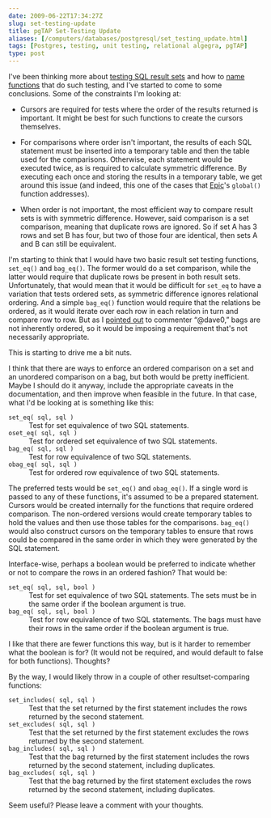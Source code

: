 ```yaml
--- 
date: 2009-06-22T17:34:27Z
slug: set-testing-update
title: pgTAP Set-Testing Update
aliases: [/computers/databases/postgresql/set_testing_update.html]
tags: [Postgres, testing, unit testing, relational algegra, pgTAP]
type: post
---
```


<p>I've been thinking more
about <a href="/computers/databases/postgresql/comparing-relations.html" title="Thoughts on Testing SQL Result Sets">testing SQL result sets</a> and
how to <a href="/computers/databases/postgresql/result-testing-function-names.html" title="Need Help Naming Result Set Testing Functions">name functions</a> that
do such testing, and I've started to come to some conclusions. Some of the
constraints I'm looking at:</p>

<ul>
  <li><p>Cursors are required for tests where the order of the results
      returned is important. It might be best for such functions to create the
      cursors themselves.</p></li>
  <li><p>For comparisons where order isn't important, the results of each SQL
      statement must be inserted into a temporary table and then the table
      used for the comparisons. Otherwise, each statement would be executed
      twice, as is required to calculate symmetric difference. By executing
      each once and storing the results in a temporary table, we get around
      this issue (and indeed, this one of the cases that
      <a href="http://epictest.org/" title="Epic: more full of fail than any other testing  tool">Epic</a>'s
      <code>global()</code> function addresses).</p></li>
  <li><p>When order is not important, the most efficient way to compare result
      sets is with symmetric difference. However, said comparison is a set
      comparison, meaning that duplicate rows are ignored. So if set A has 3
      rows and set B has four, but two of those four are identical, then sets
      A and B can still be equivalent.</p></li>
</ul>

<p>I'm starting to think that I would have two basic result set testing functions,
<code>set_eq()</code> and <code>bag_eq()</code>. The former would do a
set comparison, while the latter would require that duplicate rows be present
in both result sets. Unfortunately, that would mean that it would be
difficult for <code>set_eq</code> to have a variation that tests ordered
sets, as symmetric difference ignores relational ordering. And a simple
<code>bag_eq()</code> function would require that the relations be ordered, as
it would iterate over each row in each relation in turn and compare row to row.
But as I <a href="/computers/databases/postgresql/result-testing-function-names.html" title="Need Help Naming Result Set Testing Functions">pointed out</a> to
commenter “@dave0,” bags are not inherently ordered, so it would be imposing a
requirement that's not necessarily appropriate.</p>

<p>This is starting to drive me a bit nuts.</p>

<p>I think that there are ways to enforce an ordered comparison on a set and
an unordered comparison on a bag, but both would be pretty inefficient. Maybe
I should do it anyway, include the appropriate caveats in the documentation,
and then improve when feasible in the future. In that case, what I'd be
looking at is something like this:</p>

<dl>
<dt><code>set_eq( sql, sql )</code></dt>
<dd>Test for set equivalence of two SQL statements.</dd>

<dt><code>oset_eq( sql, sql )</code></dt>
<dd>Test for ordered set equivalence of two SQL statements.</dd>

<dt><code>bag_eq( sql, sql )</code></dt>
<dd>Test for row equivalence of two SQL statements.</dd>

<dt><code>obag_eq( sql, sql )</code></dt>
<dd>Test for ordered row equivalence of two SQL statements.</dd>
</dl>

<p>The preferred tests would be <code>set_eq()</code> and <code>obag_eq()</code>.
If a single word is passed to any of these functions, it's assumed to be
a prepared statement. Cursors would be created internally for the
functions that require ordered comparison. The non-ordered versions would create
temporary tables to hold the values and then use those tables for the comparisons.
 <code>bag_eq()</code> would also construct cursors on the temporary tables
to ensure that rows could be compared in the same order in which they were
generated by the SQL statement.</p>

<p>Interface-wise, perhaps a boolean would be preferred to indicate whether or
not to compare the rows in an ordered fashion? That would be:</p>

<dl>
<dt><code>set_eq( sql, sql, bool )</code></dt>
<dd>Test for set equivalence of two SQL statements. The sets must be in the same order if the boolean argument is true.</dd>

<dt><code>bag_eq( sql, sql, bool )</code></dt>
<dd>Test for row equivalence of two SQL statements. The bags must have their rows in the same order if the boolean argument is true.</dd>
</dl>

<p>I like that there are fewer functions this way, but is it harder to
remember what the boolean is for? (It would not be required, and would default
to false for both functions). Thoughts?</p>

<p>By the way, I would likely throw in a couple of other resultset-comparing
functions:</p>

<dl>
<dt><code>set_includes( sql, sql )</code></dt>
<dd>Test that the set returned by the first statement includes the rows returned by the second statement.</dd>
<dt><code>set_excludes( sql, sql )</code></dt>
<dd>Test that the set returned by the first statement excludes the rows returned by the second statement.</dd>
<dt><code>bag_includes( sql, sql )</code></dt>
<dd>Test that the bag returned by the first statement includes the rows returned by the second statement, including duplicates.</dd>
<dd></dd>
<dt><code>bag_excludes( sql, sql )</code></dt>
<dd>Test that the bag returned by the first statement excludes the rows returned by the second statement, including duplicates.</dd>
<dd></dd>
</dl>

<p>Seem useful? Please leave a comment with your thoughts.</p>
